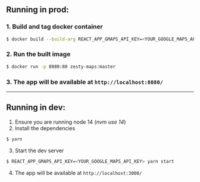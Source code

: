 ## Running in prod:

### 1. Build and tag docker container

```sh
$ docker build --build-arg REACT_APP_GMAPS_API_KEY=<YOUR_GOOGLE_MAPS_API_KEY> -t zesty-maps:master .
```

### 2. Run the built image

```sh
$ docker run -p 8080:80 zesty-maps:master
```

### 3. The app will be available at `http://localhost:8080/`

---

## Running in dev:

1. Ensure you are running node 14 (_nvm use 14_)
2. Install the dependencies

```sh
$ yarn
```

3. Start the dev server

```sh
$ REACT_APP_GMAPS_API_KEY=<YOUR_GOOGLE_MAPS_API_KEY> yarn start
```

4. The app will be available at `http://localhost:3000/`